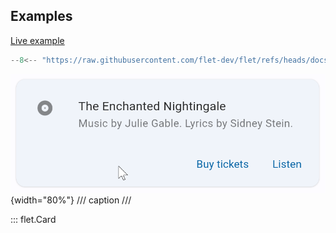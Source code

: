 ## Examples

[Live example](https://flet-controls-gallery.fly.dev/layout/card)

```python
--8<-- "https://raw.githubusercontent.com/flet-dev/flet/refs/heads/docs/sdk/python/examples/python/controls/card/music-info.py"
```

![music-info](https://raw.githubusercontent.com/flet-dev/flet/docs/sdk/python/examples/python/controls/card/media/music-info.gif){width="80%"}
/// caption
///

::: flet.Card
